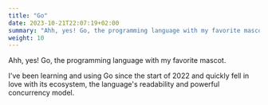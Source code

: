 ```yaml
---
title: "Go"
date: 2023-10-21T22:07:19+02:00
summary: "Ahh, yes! Go, the programming language with my favorite mascot."
weight: 10
---
```


Ahh, yes! Go, the programming language with my favorite mascot.

I've been learning and using Go since the start of 2022 and quickly fell in love with its ecosystem, the language's readability and powerful concurrency model.
